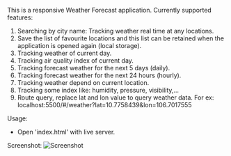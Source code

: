 This is a responsive Weather Forecast application. Currently supported features:

1. Searching by city name: Tracking weather real time at any locations.
2. Save the list of favourite locations and this list can be retained when the application is opened again (local storage).
3. Tracking weather of current day.
4. Tracking air quality index of current day.
5. Tracking forecast weather for the next 5 days (daily).
6. Tracking forecast weather for the next 24 hours (hourly).
7. Tracking weather depend on current location.
8. Tracking some index like: humidity, pressure, visibility,...
9. Route query, replace lat and lon value to query weather data. For ex: localhost:5500/#/weather?lat=10.7758439&lon=106.7017555

Usage:

- Open 'index.html' with live server.

Screenshot:
![Screenshot](https://drive.google.com/uc?export=download&id=15QDfJO96Z0MtZigHCWHohtZglVTZcFYO)
